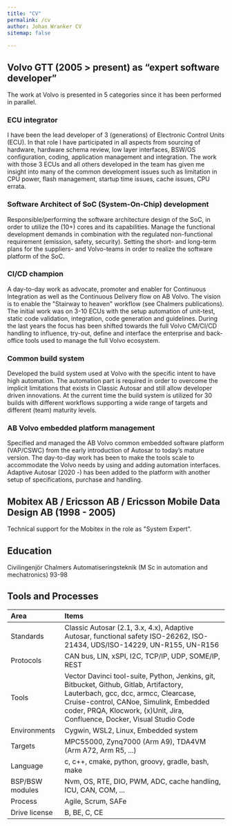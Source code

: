 ```yaml
---
title: "CV"
permalink: /cv
author: Johan Wranker CV
sitemap: false
  
---
```



## Volvo GTT (2005 > present) as “expert software developer”

The work at Volvo is presented in 5 categories since it has been performed in parallel.

### ECU integrator

I have been the lead developer of 3 (generations) of Electronic Control Units (ECU). In that role I have participated in all aspects from sourcing of hardware, hardware schema review, low layer interfaces, BSW/OS configuration, coding, application management and integration. The work with those 3 ECUs and all others developed in the team has given me insight into many of the common development issues such as limitation in CPU power, flash management, startup time issues, cache issues, CPU errata.

### Software Architect of SoC (System-On-Chip) development

Responsible/performing the software architecture design of the SoC, in order to utilize the (10+) cores and its capabilities. Manage the functional development demands in combination with the regulated non-functional requirement (emission, safety, security). Setting the short- and long-term plans for the suppliers- and Volvo-teams in order to realize the software platform of the SoC.

### CI/CD champion

A day-to-day work as advocate, promoter and enabler for Continuous Integration as well as the Continuous Delivery flow on AB Volvo. The vision is to enable the "Stairway to heaven" workflow (see Chalmers publications). The initial work was on 3-10 ECUs with the setup automation of unit-test, static code validation, integration, code generation and guidelines. During the last years the focus has been shifted towards the full Volvo CM/CI/CD handling to influence, try-out, define and interface the enterprise and back-office tools used to manage the full Volvo ecosystem.

### Common build system

Developed the build system used at Volvo with the specific intent to have high automation. The automation part is required in order to overcome the implicit limitations that exists in Classic Autosar and still allow developer driven innovations. At the current time the build system is utilized for 30 builds with different workflows supporting a wide range of targets and different (team) maturity levels.

### AB Volvo embedded platform management

Specified and managed the AB Volvo common embedded software platform (VAP/CSWC) from the early introduction of Autosar to today’s mature version. The day-to-day work has been to make the tools scale to accommodate the Volvo needs by using and adding automation interfaces. Adaptive Autosar (2020 -) has been added to the platform with another setup of specifications, purchase and handling.

## Mobitex AB / Ericsson AB / Ericsson Mobile Data Design AB (1998 - 2005)

Technical support for the Mobitex in the role as "System Expert".

## Education

Civilingenjör Chalmers Automatiseringsteknik (M Sc in automation and mechatronics) 93-98

## Tools and Processes

| Area      | Items
| :-- | :--
|Standards|Classic Autosar (2.1, 3.x, 4.x), Adaptive Autosar, functional safety ISO-26262, ISO-21434, UDS/ISO-14229, UN-R155, UN-R156
|Protocols| CAN bus, LIN, xSPI, I2C, TCP/IP, UDP, SOME/IP, REST
|Tools| Vector Davinci tool-suite, Python, Jenkins, git, Bitbucket, Github, Gitlab, Artifactory, Lauterbach, gcc, dcc, armcc, Clearcase, Cruise-control, CANoe, Simulink, Embedded coder, PRQA, Klocwork, (x)Unit, Jira, Confluence, Docker, Visual Studio Code
|Environments| Cygwin, WSL2, Linux, Embedded system
|Targets| MPC55000, Zynq7000 (Arm A9), TDA4VM (Arm A72, Arm R5, ...)
|Language| c, c++, cmake, python, groovy, gradle, bash, make
|BSP/BSW modules| Nvm, OS, RTE, DIO, PWM, ADC, cache handling, ICU, CAN, COM, ...
|Process| Agile, Scrum, SAFe
|Drive license| B, BE, C, CE
